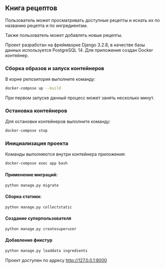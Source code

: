 ## Книга рецептов

Пользователь может просматривать доступные рецепты и искать их по названию рецепта и по ингредиентам.

Также пользователь может добавлять новые рецепты.

Проект разработан на фреймворке Django 3.2.8, в качестве базы данных используется PostgreSQL 14. Для приложения создан
Docker контейнер.

### Сборка образов и запуск контейнеров

В корне репозитория выполните команду:

```bash
docker-compose up --build
```
При первом запуске данный процесс может занять несколько минут.

### Остановка контейнеров

Для остановки контейнеров выполните команду:

```bash
docker-compose stop
```

### Инициализация проекта

Команды выполняются внутри контейнера приложения:

```bash
docker-compose exec app bash
```

#### Применение миграций:

```bash
python manage.py migrate
```

#### Сборка статики:

```bash
python manage.py collectstatic
```

#### Создание суперпользователя

```bash
python manage.py createsuperuser
```

#### Добавление фикстур

```bash
python manage.py loaddata ingredients
```

Проект доступен по адресу http://127.0.0.1:8000

